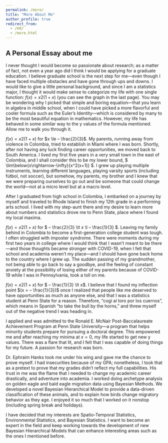 ```yaml
---
permalink: /more/
title: "More About Me"
author_profile: true
redirect_from: 
  - /md/
  - /more.html
---
```


## A Personal Essay about me

I never thought I would become so passionate about research; as a matter of fact, 
not even a year ago did I think I would be applying for a graduate education. I 
believe graduate school is the next step for me—even though I have faced multiple 
obstacles and have gone through ups and downs. I would like to give a little personal background, and since I am a statistics 
major, I thought it would make sense to categorize my life with one single function:
$f(x) = x2(1 + x)$ (you can see the graph in the last page). You may be wondering why I 
picked that simple and boring equation—that you learn in algebra in middle school, when 
I could have picked a more flavorful and cooler formula such as the Euler’s Identity—which
is considered by many to be the most beautiful equation in mathematics. However, my life 
has behaved in some similar way to the y values of the formula mentioned. Allow me to 
walk you through it.

$f(x) = x2(1 + x)$ for $x \le – \frac{2}{3}$. My parents, running away from violence in Colombia, tried to establish in Miami where I was born. Shortly, after not having any luck finding career opportunities, we moved back to South America. I lived my first five years in a very small town in the east of Colombia, and I shall consider this to be my lower bound, $ \lim\below{x\rightarrow-\infty}{x^2(x+1)} $. I grew up playing multiple instruments, learning different languages, playing varsity sports (including fútbol, not soccer), but somehow, my parents, my brother and I knew that we were preparing ourselves to go out and be someone that could change the world—not at a micro level but at a macro level. 

After I graduated from high school in Colombia, I embarked on a journey by myself and traveled to Rhode Island to finish my 12th grade in a performing arts school. I lived with my step-aunt there and my desire to learn more about numbers and statistics drove me to Penn State, place where I found my local maxima.

$f(x) = x2(1 + x)$ for $ – \frac{2}{3} \lt  x \l – \frac{1}{3} $. Leaving my family behind in Colombia to become a first-generation college student was tough. I often struggled with imposter syndrome. There were moments during my first two years in college where I would think that I wasn’t meant to be there—and those thoughts became stronger with COVID-19, when I felt that school and academia weren’t my place—and I should have gone back home to the country where I grew up. The sudden passing of my grandmother, not being able to go back to say a goodbye, and the feeling of constant anxiety at the possibility of losing either of my parents because of COVID-19 while I was in Pennsylvania, took a toll on me. 

$f(x) = x2(1 + x)$ for $ – \frac{1}{3} \lt x$. I believe that I found my inflection point $(x = – \frac{1}{3})$ once I realized that people like me deserved to have opportunities as much as anyone else, and that I was a statistics student at Penn State for a reason. Therefore, “cogí al toro por los cuernos”, which means in Spanish “to take the bull by the horns,” and threw myself out of the negative trend I was heading in. 	

I applied and was admitted to the Ronald E. McNair Post-Baccalaureate Achievement Program at Penn State University—a program that helps minority students prepare for pursuing a doctoral degree. This empowered me and after reaching my minima at $x = 0$, my life started to get new y values. There was a flare that lit, and I felt that I was capable of doing things for my future. A passion for research was born.   

Dr. Ephraim Hanks took me under his wing and gave me the chance to prove myself. I had insecurities because of my GPA; nonetheless, I took that as a pretext to prove that my grades didn’t reflect my full capabilities. His trust in me was the flame that I needed to change my academic career drastically, and adventure into academia. I worked doing archetype analysis on golden eagle and bald eagle migration data using Bayesian Methods. We developed a novel Bayesian Hierarchical Model to provide a data-driven classification of these animals, and to explain how birds change migratory behavior as they age. I enjoyed it so much that I worked on it nonstop (including spring break and holidays). 

I have decided that my interests are Spatio-Temporal Statistics, Environmental Statistics, and Bayesian Statistics. I want to become an expert in the field and keep working towards the development of new Bayesian Hierarchical Models that can enhance interesting areas such as the ones I mentioned before. 
